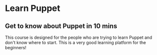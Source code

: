 # Learn Puppet

## Get to know about Puppet in 10 mins

This course is designed for the people who are trying to learn Puppet and don't know where to start. This is a very good learning platform for the beginners!
